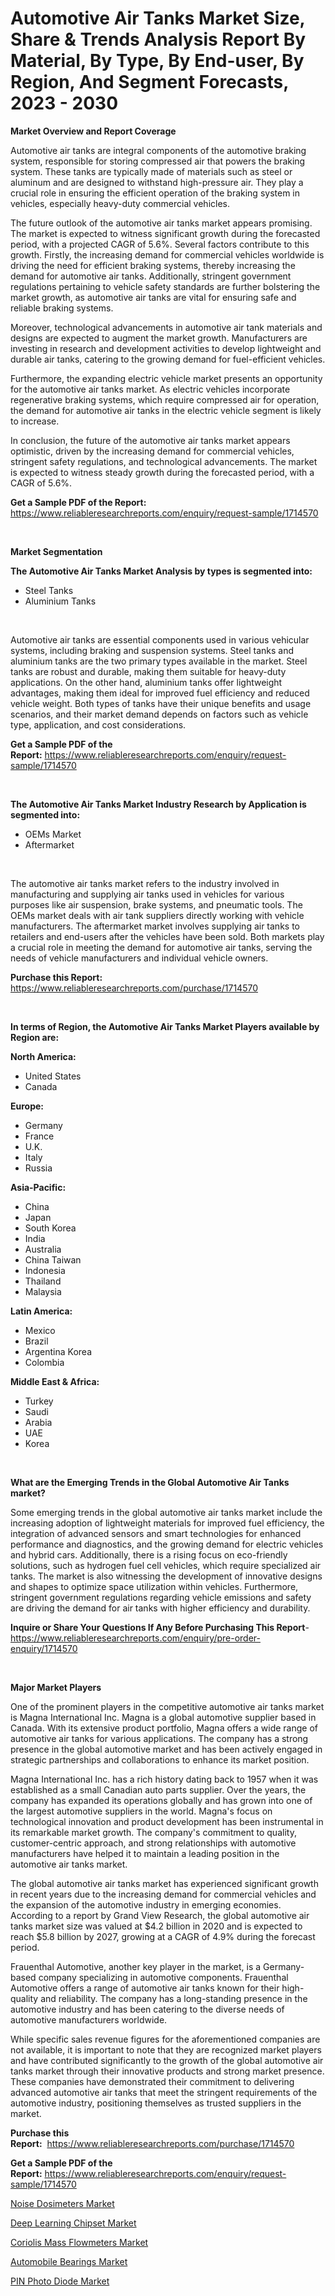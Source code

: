<p><h1>Automotive Air Tanks Market Size, Share & Trends Analysis Report By Material, By Type, By End-user, By Region, And Segment Forecasts, 2023 - 2030</h1></p><p><strong>Market Overview and Report Coverage</strong></p>
<p><p>Automotive air tanks are integral components of the automotive braking system, responsible for storing compressed air that powers the braking system. These tanks are typically made of materials such as steel or aluminum and are designed to withstand high-pressure air. They play a crucial role in ensuring the efficient operation of the braking system in vehicles, especially heavy-duty commercial vehicles.</p><p>The future outlook of the automotive air tanks market appears promising. The market is expected to witness significant growth during the forecasted period, with a projected CAGR of 5.6%. Several factors contribute to this growth. Firstly, the increasing demand for commercial vehicles worldwide is driving the need for efficient braking systems, thereby increasing the demand for automotive air tanks. Additionally, stringent government regulations pertaining to vehicle safety standards are further bolstering the market growth, as automotive air tanks are vital for ensuring safe and reliable braking systems.</p><p>Moreover, technological advancements in automotive air tank materials and designs are expected to augment the market growth. Manufacturers are investing in research and development activities to develop lightweight and durable air tanks, catering to the growing demand for fuel-efficient vehicles.</p><p>Furthermore, the expanding electric vehicle market presents an opportunity for the automotive air tanks market. As electric vehicles incorporate regenerative braking systems, which require compressed air for operation, the demand for automotive air tanks in the electric vehicle segment is likely to increase.</p><p>In conclusion, the future of the automotive air tanks market appears optimistic, driven by the increasing demand for commercial vehicles, stringent safety regulations, and technological advancements. The market is expected to witness steady growth during the forecasted period, with a CAGR of 5.6%.</p></p>
<p><strong>Get a Sample PDF of the Report:</strong> <a href="https://www.reliableresearchreports.com/enquiry/request-sample/1714570">https://www.reliableresearchreports.com/enquiry/request-sample/1714570</a></p>
<p>&nbsp;</p>
<p><strong>Market Segmentation</strong></p>
<p><strong>The Automotive Air Tanks Market Analysis by types is segmented into:</strong></p>
<p><ul><li>Steel Tanks</li><li>Aluminium Tanks</li></ul></p>
<p>&nbsp;</p>
<p><p>Automotive air tanks are essential components used in various vehicular systems, including braking and suspension systems. Steel tanks and aluminium tanks are the two primary types available in the market. Steel tanks are robust and durable, making them suitable for heavy-duty applications. On the other hand, aluminium tanks offer lightweight advantages, making them ideal for improved fuel efficiency and reduced vehicle weight. Both types of tanks have their unique benefits and usage scenarios, and their market demand depends on factors such as vehicle type, application, and cost considerations.</p></p>
<p><strong>Get a Sample PDF of the Report:</strong>&nbsp;<a href="https://www.reliableresearchreports.com/enquiry/request-sample/1714570">https://www.reliableresearchreports.com/enquiry/request-sample/1714570</a></p>
<p>&nbsp;</p>
<p><strong>The Automotive Air Tanks Market Industry Research by Application is segmented into:</strong></p>
<p><ul><li>OEMs Market</li><li>Aftermarket</li></ul></p>
<p>&nbsp;</p>
<p><p>The automotive air tanks market refers to the industry involved in manufacturing and supplying air tanks used in vehicles for various purposes like air suspension, brake systems, and pneumatic tools. The OEMs market deals with air tank suppliers directly working with vehicle manufacturers. The aftermarket market involves supplying air tanks to retailers and end-users after the vehicles have been sold. Both markets play a crucial role in meeting the demand for automotive air tanks, serving the needs of vehicle manufacturers and individual vehicle owners.</p></p>
<p><strong>Purchase this Report:</strong>&nbsp; <a href="https://www.reliableresearchreports.com/purchase/1714570">https://www.reliableresearchreports.com/purchase/1714570</a></p>
<p>&nbsp;</p>
<p><strong>In terms of Region, the Automotive Air Tanks Market Players available by Region are:</strong></p>
<p>
    <p> <strong> North America: </strong>
        <ul>
            <li>United States</li>
            <li>Canada</li>
        </ul>
        </p> 
    <p> <strong> Europe: </strong>
        <ul>
            <li>Germany</li>
            <li>France</li>
            <li>U.K.</li>
            <li>Italy</li>
            <li>Russia</li>
        </ul>
        </p> 
    <p> <strong> Asia-Pacific: </strong>
        <ul>
            <li>China</li>
            <li>Japan</li>
            <li>South Korea</li>
            <li>India</li>
            <li>Australia</li>
            <li>China Taiwan</li>
            <li>Indonesia</li>
            <li>Thailand</li>
            <li>Malaysia</li>
        </ul>
        </p> 
    <p> <strong> Latin America: </strong>
        <ul>
            <li>Mexico</li>
            <li>Brazil</li>
            <li>Argentina Korea</li>
            <li>Colombia</li>
        </ul>
        </p> 
    <p> <strong> Middle East & Africa: </strong>
        <ul>
            <li>Turkey</li>
            <li>Saudi</li>
            <li>Arabia</li>
            <li>UAE</li>
            <li>Korea</li>
        </ul>
    </p>
    </p>
<p>&nbsp;</p>
<p><strong>What are the Emerging Trends in the Global Automotive Air Tanks market?</strong></p>
<p><p>Some emerging trends in the global automotive air tanks market include the increasing adoption of lightweight materials for improved fuel efficiency, the integration of advanced sensors and smart technologies for enhanced performance and diagnostics, and the growing demand for electric vehicles and hybrid cars. Additionally, there is a rising focus on eco-friendly solutions, such as hydrogen fuel cell vehicles, which require specialized air tanks. The market is also witnessing the development of innovative designs and shapes to optimize space utilization within vehicles. Furthermore, stringent government regulations regarding vehicle emissions and safety are driving the demand for air tanks with higher efficiency and durability.</p></p>
<p><strong>Inquire or Share Your Questions If Any Before Purchasing This Report</strong>- <a href="https://www.reliableresearchreports.com/enquiry/pre-order-enquiry/1714570">https://www.reliableresearchreports.com/enquiry/pre-order-enquiry/1714570</a></p>
<p>&nbsp;</p>
<p><strong>Major Market Players</strong></p>
<p><p>One of the prominent players in the competitive automotive air tanks market is Magna International Inc. Magna is a global automotive supplier based in Canada. With its extensive product portfolio, Magna offers a wide range of automotive air tanks for various applications. The company has a strong presence in the global automotive market and has been actively engaged in strategic partnerships and collaborations to enhance its market position.</p><p>Magna International Inc. has a rich history dating back to 1957 when it was established as a small Canadian auto parts supplier. Over the years, the company has expanded its operations globally and has grown into one of the largest automotive suppliers in the world. Magna's focus on technological innovation and product development has been instrumental in its remarkable market growth. The company's commitment to quality, customer-centric approach, and strong relationships with automotive manufacturers have helped it to maintain a leading position in the automotive air tanks market.</p><p>The global automotive air tanks market has experienced significant growth in recent years due to the increasing demand for commercial vehicles and the expansion of the automotive industry in emerging economies. According to a report by Grand View Research, the global automotive air tanks market size was valued at $4.2 billion in 2020 and is expected to reach $5.8 billion by 2027, growing at a CAGR of 4.9% during the forecast period.</p><p>Frauenthal Automotive, another key player in the market, is a Germany-based company specializing in automotive components. Frauenthal Automotive offers a range of automotive air tanks known for their high-quality and reliability. The company has a long-standing presence in the automotive industry and has been catering to the diverse needs of automotive manufacturers worldwide.</p><p>While specific sales revenue figures for the aforementioned companies are not available, it is important to note that they are recognized market players and have contributed significantly to the growth of the global automotive air tanks market through their innovative products and strong market presence. These companies have demonstrated their commitment to delivering advanced automotive air tanks that meet the stringent requirements of the automotive industry, positioning themselves as trusted suppliers in the market.</p></p>
<p><strong>Purchase this Report:</strong>&nbsp;&nbsp;<a href="https://www.reliableresearchreports.com/purchase/1714570">https://www.reliableresearchreports.com/purchase/1714570</a></p>
<p></p>
<p><strong>Get a Sample PDF of the Report:</strong>&nbsp;<a href="https://www.reliableresearchreports.com/enquiry/request-sample/1714570">https://www.reliableresearchreports.com/enquiry/request-sample/1714570</a></p>
<p><p><a href="https://www.linkedin.com/pulse/noise-dosimeters-market-share-amp-new-trends-analysis-fxvee/">Noise Dosimeters Market</a></p><p><a href="https://medium.com/@jazminjones30/decoding-deep-learning-chipset-market-metrics-market-share-trends-and-growth-patterns-3f73b8df3ec8">Deep Learning Chipset Market</a></p><p><a href="https://www.linkedin.com/pulse/coriolis-mass-flowmeters-market-research-report-provides-thorough-r10qe/">Coriolis Mass Flowmeters Market</a></p><p><a href="https://github.com/GroverBarry/Market-Research-Report-List-2/blob/main/automobile-bearings-market.md">Automobile Bearings Market</a></p><p><a href="https://medium.com/@aliciahaley1989/pin-photo-diode-market-the-key-to-successful-business-strategy-forecast-till-2030-369f40923302">PIN Photo Diode Market</a></p></p>